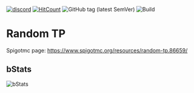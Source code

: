 [![discord](https://discord.com/api/guilds/793888620079480843/embed.png)](https://discord.gg/M83rMvrG6H) 
[![HitCount](http://hits.dwyl.com/Kubajsa/randomTp.svg)](http://hits.dwyl.com/Kubajsa/randomTp)
![GitHub tag (latest SemVer)](https://img.shields.io/github/v/tag/Kubajsa/randomTp)
![Build](https://github.com/Kubajsa/randomTP/workflows/Build%20and%20upload%20jar/badge.svg)

# Random TP<br>
Spigotmc page: https://www.spigotmc.org/resources/random-tp.86659/

## bStats<br>
![bStats](https://bstats.org/signatures/bukkit/RandTp.svg)
